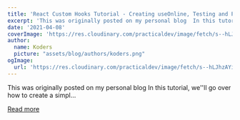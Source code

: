 ```yaml
---
title: 'React Custom Hooks Tutorial - Creating useOnline, Testing and Publishing It'
excerpt: 'This was originally posted on my personal blog  In this tutorial, we''ll go over how to create a simpl...'
date: '2021-04-08'
coverImage: 'https://res.cloudinary.com/practicaldev/image/fetch/s--hLJhzAYi--/c_imagga_scale,f_auto,fl_progressive,h_420,q_auto,w_1000/https://dev-to-uploads.s3.amazonaws.com/uploads/articles/x6znppkmszn2gpundpcz.jpg'
author:
  name: Koders
  picture: "assets/blog/authors/koders.png"
ogImage:
  url: 'https://res.cloudinary.com/practicaldev/image/fetch/s--hLJhzAYi--/c_imagga_scale,f_auto,fl_progressive,h_420,q_auto,w_1000/https://dev-to-uploads.s3.amazonaws.com/uploads/articles/x6znppkmszn2gpundpcz.jpg'
---
```


This was originally posted on my personal blog  In this tutorial, we''ll go over how to create a simpl...

[Read more](https://dev.to/shahednasser/react-custom-hooks-tutorial-creating-useonline-testing-and-publishing-it-1bbl)
